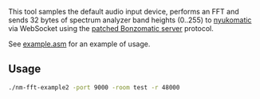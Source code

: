 This tool samples the default audio input device, 
performs an FFT and sends 32 bytes of spectrum analyzer band heights (0..255) 
to [nyukomatic](https://github.com/alexanderk23/nyukomatic/) via WebSocket 
using the [patched Bonzomatic server](https://github.com/alexanderk23/BonzomaticServer) protocol.

See [example.asm](example.asm) for an example of usage.

## Usage

```sh
./nm-fft-example2 -port 9000 -room test -r 48000
```

